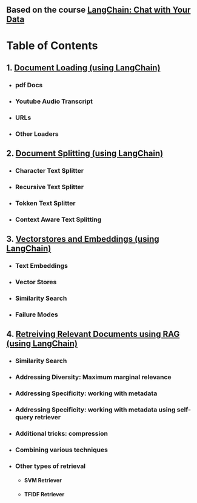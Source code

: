 ## Based on the course [LangChain: Chat with Your Data](https://github.com/AnsImran/retrieval-augmented-generation.git)


# Table of Contents
## 1. [Document Loading (using LangChain)](https://github.com/AnsImran/retrieval-augmented-generation/blob/master/1%20Document%20loading.ipynb)
- ### pdf Docs
- ### Youtube Audio Transcript
- ### URLs
- ### Other Loaders

## 2. [Document Splitting (using LangChain)](https://github.com/AnsImran/retrieval-augmented-generation/blob/master/2%20Document%20splitting.ipynb)
- ### Character Text Splitter
- ### Recursive Text Splitter
- ### Tokken Text Splitter
- ### Context Aware Text Splitting

## 3. [Vectorstores and Embeddings (using LangChain)](https://github.com/AnsImran/retrieval-augmented-generation/blob/master/3%20Vectorstores%20and%20embeddings.ipynb)
- ### Text Embeddings
- ### Vector Stores
- ### Similarity Search
- ### Failure Modes

## 4. [Retreiving Relevant Documents using RAG (using LangChain)](https://github.com/AnsImran/retrieval-augmented-generation/blob/master/4%20Retrieval.ipynb)
- ### Similarity Search
- ### Addressing Diversity: Maximum marginal relevance
- ### Addressing Specificity: working with metadata
- ### Addressing Specificity: working with metadata using self-query retriever
- ### Additional tricks: compression
- ### Combining various techniques
- ### Other types of retrieval
  - #### SVM Retriever
  - #### TFIDF Retriever
